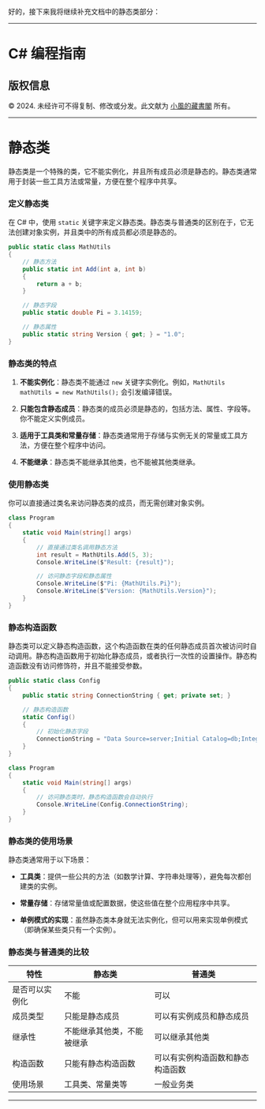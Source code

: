 好的，接下来我将继续补充文档中的静态类部分：

---

# C# 编程指南

## 版权信息

© 2024. 未经许可不得复制、修改或分发。此文献为 [小風的藏書閣](https://t.me/xfp2333) 所有。

---

# 静态类

静态类是一个特殊的类，它不能实例化，并且所有成员必须是静态的。静态类通常用于封装一些工具方法或常量，方便在整个程序中共享。

### 定义静态类

在 C# 中，使用 `static` 关键字来定义静态类。静态类与普通类的区别在于，它无法创建对象实例，并且类中的所有成员都必须是静态的。

```csharp
public static class MathUtils
{
    // 静态方法
    public static int Add(int a, int b)
    {
        return a + b;
    }

    // 静态字段
    public static double Pi = 3.14159;

    // 静态属性
    public static string Version { get; } = "1.0";
}
```

### 静态类的特点

1. **不能实例化**：静态类不能通过 `new` 关键字实例化。例如，`MathUtils mathUtils = new MathUtils();` 会引发编译错误。
   
2. **只能包含静态成员**：静态类的成员必须是静态的，包括方法、属性、字段等。你不能定义实例成员。

3. **适用于工具类和常量存储**：静态类通常用于存储与实例无关的常量或工具方法，方便在整个程序中访问。

4. **不能继承**：静态类不能继承其他类，也不能被其他类继承。

### 使用静态类

你可以直接通过类名来访问静态类的成员，而无需创建对象实例。

```csharp
class Program
{
    static void Main(string[] args)
    {
        // 直接通过类名调用静态方法
        int result = MathUtils.Add(5, 3);
        Console.WriteLine($"Result: {result}");

        // 访问静态字段和静态属性
        Console.WriteLine($"Pi: {MathUtils.Pi}");
        Console.WriteLine($"Version: {MathUtils.Version}");
    }
}
```

### 静态构造函数

静态类可以定义静态构造函数，这个构造函数在类的任何静态成员首次被访问时自动调用。静态构造函数用于初始化静态成员，或者执行一次性的设置操作。静态构造函数没有访问修饰符，并且不能接受参数。

```csharp
public static class Config
{
    public static string ConnectionString { get; private set; }

    // 静态构造函数
    static Config()
    {
        // 初始化静态字段
        ConnectionString = "Data Source=server;Initial Catalog=db;Integrated Security=True";
    }
}

class Program
{
    static void Main(string[] args)
    {
        // 访问静态类时，静态构造函数会自动执行
        Console.WriteLine(Config.ConnectionString);
    }
}
```

### 静态类的使用场景

静态类通常用于以下场景：

- **工具类**：提供一些公共的方法（如数学计算、字符串处理等），避免每次都创建类的实例。
  
- **常量存储**：存储常量值或配置数据，使这些值在整个应用程序中共享。

- **单例模式的实现**：虽然静态类本身就无法实例化，但可以用来实现单例模式（即确保某些类只有一个实例）。

### 静态类与普通类的比较

| 特性                | 静态类                      | 普通类                          |
|---------------------|-----------------------------|---------------------------------|
| 是否可以实例化      | 不能                        | 可以                           |
| 成员类型            | 只能是静态成员              | 可以有实例成员和静态成员        |
| 继承性              | 不能继承其他类，不能被继承   | 可以继承其他类                  |
| 构造函数            | 只能有静态构造函数           | 可以有实例构造函数和静态构造函数 |
| 使用场景            | 工具类、常量类等             | 一般业务类                      |

---